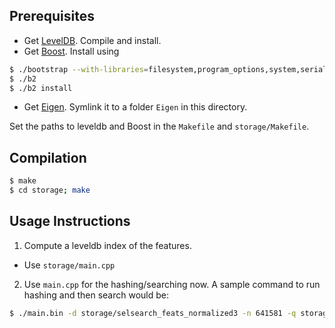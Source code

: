Prerequisites
-------------
- Get [LevelDB](https://github.com/google/leveldb). Compile and install.
- Get [Boost](http://www.boost.org/). Install using
```bash
$ ./bootstrap --with-libraries=filesystem,program_options,system,serialization --exec-prefix=/path/to/install/dir
$ ./b2
$ ./b2 install
```
- Get [Eigen](http://eigen.tuxfamily.org/index.php?title=Main_Page). Symlink it to a folder
`Eigen` in this directory.

Set the paths to leveldb and Boost in the `Makefile` and `storage/Makefile`.

Compilation
-----------
```bash
$ make
$ cd storage; make
```

Usage Instructions
------------------

1. Compute a leveldb index of the features.
  - Use `storage/main.cpp`
2. Use `main.cpp` for the hashing/searching now. A sample command to run hashing and then
search would be:
```bash
$ ./main.bin -d storage/selsearch_feats_normalized3 -n 641581 -q storage/marked_feats_normalized/ -m 237 -s full.model
```
